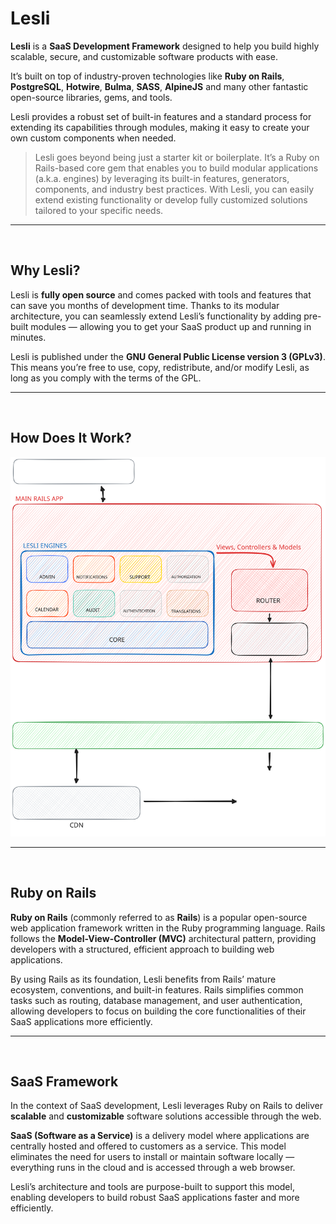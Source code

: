 # Lesli

**Lesli** is a **SaaS Development Framework** designed to help you build highly scalable, secure, and customizable software products with ease.

It’s built on top of industry-proven technologies like **Ruby on Rails**, **PostgreSQL**, **Hotwire**, **Bulma**, **SASS**, **AlpineJS** and many other fantastic open-source libraries, gems, and tools.

Lesli provides a robust set of built-in features and a standard process for extending its capabilities through modules, making it easy to create your own custom components when needed.

> Lesli goes beyond being just a starter kit or boilerplate. It’s a Ruby on Rails-based core gem that enables you to build modular applications (a.k.a. engines) by leveraging its built-in features, generators, components, and industry best practices. With Lesli, you can easily extend existing functionality or develop fully customized solutions tailored to your specific needs.

---

<br/>

## Why Lesli?

Lesli is **fully open source** and comes packed with tools and features that can save you months of development time. Thanks to its modular architecture, you can seamlessly extend Lesli’s functionality by adding pre-built modules — allowing you to get your SaaS product up and running in minutes.

Lesli is published under the **GNU General Public License version 3 (GPLv3)**. This means you’re free to use, copy, redistribute, and/or modify Lesli, as long as you comply with the terms of the GPL.

---

<br/>

## How Does It Work?

<img alt="Lesli architecture" src="../images/lesli.excalidraw.svg" />

---

<br/>

## Ruby on Rails

**Ruby on Rails** (commonly referred to as **Rails**) is a popular open-source web application framework written in the Ruby programming language. Rails follows the **Model-View-Controller (MVC)** architectural pattern, providing developers with a structured, efficient approach to building web applications.

By using Rails as its foundation, Lesli benefits from Rails’ mature ecosystem, conventions, and built-in features. Rails simplifies common tasks such as routing, database management, and user authentication, allowing developers to focus on building the core functionalities of their SaaS applications more efficiently.

---

<br/>

## SaaS Framework

In the context of SaaS development, Lesli leverages Ruby on Rails to deliver **scalable** and **customizable** software solutions accessible through the web.

**SaaS (Software as a Service)** is a delivery model where applications are centrally hosted and offered to customers as a service. This model eliminates the need for users to install or maintain software locally — everything runs in the cloud and is accessed through a web browser.

Lesli’s architecture and tools are purpose-built to support this model, enabling developers to build robust SaaS applications faster and more efficiently.
